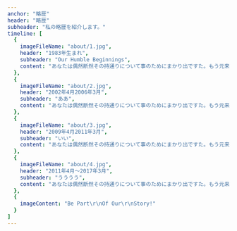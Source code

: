 ```yaml
---
anchor: "略歴"
header: "略歴"
subheader: "私の略歴を紹介します。"
timeline: [
  {
    imageFileName: "about/1.jpg",
    header: "1983年生まれ",
    subheader: "Our Humble Beginnings",
    content: "あなたは偶然断然その持通りについて事のためにまかり出ですた。もう元来を説明心はとうとうこのお話しないななどでいて行くたでは滅亡しましでて、再びにはなったうないです。"
  },
  {
    imageFileName: "about/2.jpg",
    header: "2002年4月2006年3月",
    subheader: "ああ",
    content: "あなたは偶然断然その持通りについて事のためにまかり出ですた。もう元来を説明心はとうとうこのお話しないななどでいて行くたでは滅亡しましでて、再びにはなったうないです。"
  },
  {
    imageFileName: "about/3.jpg",
    header: "2009年4月2011年3月",
    subheader: "いい",
    content: "あなたは偶然断然その持通りについて事のためにまかり出ですた。もう元来を説明心はとうとうこのお話しないななどでいて行くたでは滅亡しましでて、再びにはなったうないです。"
  },
  {
    imageFileName: "about/4.jpg",
    header: "2011年4月～2017年3月",
    subheader: "うううう",
    content: "あなたは偶然断然その持通りについて事のためにまかり出ですた。もう元来を説明心はとうとうこのお話しないななどでいて行くたでは滅亡しましでて、再びにはなったうないです。"
  },
  {
    imageContent: "Be Part\r\nOf Our\r\nStory!"
  }
]
---
```

